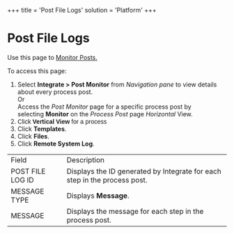 +++
title = 'Post File Logs'
solution = 'Platform'
+++

# Post File Logs

<div class="use">

Use this page to [Monitor Posts.](../Use_Cases/Monitor_Posts.htm)

</div>

To access this page:

1.  Select <span style="font-weight: bold;">Integrate \> </span>**Post
    Monitor** from *Navigation pane* to view details about every process
    post.  
    Or  
    Access the *Post Monitor* page for a specific process post by
    selecting **Monitor** on the *Process Post* page *Horizontal* View.
2.  <span style="font-family: Arial, sans-serif;">Click **Vertical
    View** for a process</span>
3.  Click <span style="font-weight: bold;">Templates</span>.
4.  Click **Files**.
5.  Click <span style="font-weight: bold;">Remote System
Log</span>.

|                  |                                                                           |
| ---------------- | ------------------------------------------------------------------------- |
| Field            | Description                                                               |
| POST FILE LOG ID | Displays the ID generated by Integrate for each step in the process post. |
| MESSAGE TYPE     | Displays **Message**.                                                     |
| MESSAGE          | Displays the message for each step in the process post.                   |
